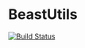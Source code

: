 # BeastUtils

[![Build Status](https://travis-ci.com/gabehassler/BeastUtils.jl.svg?branch=master)](https://travis-ci.com/gabehassler/BeastUtils.jl)

